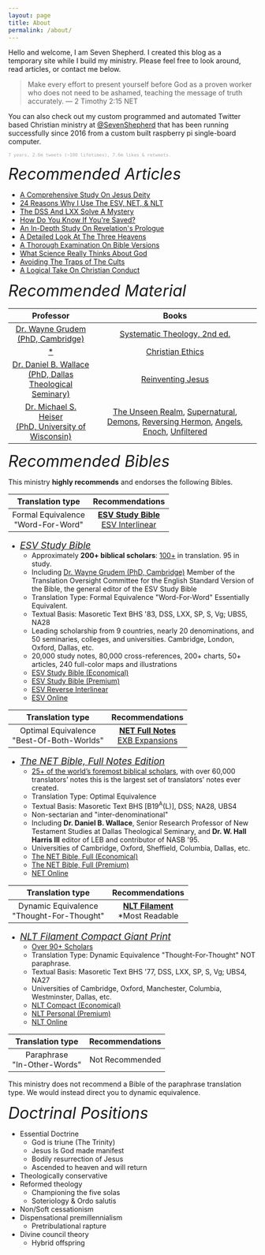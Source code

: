```yaml
---
layout: page
title: About
permalink: /about/
---
```


<!-- <style>
    html * {
        font-family: Arial;
    }
</style> -->

<!-- <style>
    a.esv-crossref-link {
        color: #72abbf !important;
    }
</style> -->

Hello and welcome, I am Seven Shepherd. I created this blog as a temporary site while I build my ministry. Please feel free to look around, read articles, or contact me below. 

> Make every effort to present yourself before God as a proven worker who does not need to be ashamed, teaching the message of truth accurately. &mdash; 2 Timothy 2:15 NET 

You can also check out my custom programmed and automated Twitter based Christian ministry at [@SevenShepherd](https://twitter.com/SevenShepherd) that has been running successfully since 2016 from a custom built raspberry pi single-board computer. 

<sup style="font-size:9px;font-family:monospace;color:darkgrey;">7 years, 2.6m tweets (~100 lifetimes), 7.6m likes & retweets.</sup>

<!-- 2016 - 2023 (1/08/23), 2,639,234 tweets, 7,597,960 likes & retweets, approximately 100 lifetimes. -->

<span style="font-style:Italic;font-size:32px;">Recommended Articles</span>

- [A Comprehensive Study On Jesus Deity](https://bit.ly/3HIQIoK)
- [24 Reasons Why I Use The ESV, NET, & NLT](https://bit.ly/3kVeunT)
- [The DSS And LXX Solve A Mystery](https://bit.ly/3De5m43)
- [How Do You Know If You're Saved?](https://bit.ly/3kaNNLx)
- [An In-Depth Study On Revelation's Prologue](https://bit.ly/3VcXMNy)
- [A Detailed Look At The Three Heavens](https://bit.ly/3G1d8Al)
- [A Thorough Examination On Bible Versions](https://bit.ly/3BCflQ3)
- [What Science Really Thinks About God](https://bit.ly/3PwFbuk)
- [Avoiding The Traps of The Cults](https://bit.ly/3jbqQrh)
- [A Logical Take On Christian Conduct](https://bit.ly/3FYsOEf)

<!-- <span style="font-style:Italic;font-size:24px;">Doctrinal Positions</span>

|Category|Position|
|:-:|:-:|
|Soteriology|Reformed theology<br>Five solas|
|Spiritual Gifts|Non-cessationism<br>Soft-cessationism<br>Open|
||Theological conservatism| -->

<!-- Dr. Daniel B. Wallace is a [Cessationist](https://bible.org/article/uneasy-conscience-non-charismatic-evangelical)| -->

<!-- |Translation type|Recommendations|
|:-:|:-:|
|Formal Equivalence<br>"Word-For-Word"|[**ESV Study Bible**](https://amzn.to/3WsN0Uw)<br>[ESV Interlinear](https://amzn.to/3vg7yUv)|
|Optimal Equivalence<br>"Best-Of-Both-Worlds"|[**NET Full Notes**](https://amzn.to/3WLAgbr)<br>[EXB Expansions](https://amzn.to/3vlMXy5)|
|Dynamic Equivalence<br>"Thought-For-Thought"|[**NLT Filament**](https://amzn.to/3CcB5Cu)<br>*Most Readable|
|Paraphrase<br>"In-Other-Words"|Not Recommended| -->

<span style="font-style:Italic;font-size:32px;">Recommended Material</span>

|Professor|Books|
|:-:|:-:|
|[Dr. Wayne Grudem<br>(PhD, Cambridge)](https://youtu.be/s9e3Y2SMXag)|[Systematic Theology, 2nd ed.](https://amzn.to/40QF8z5)|
|[*](https://youtu.be/s9e3Y2SMXag)|[Christian Ethics](https://amzn.to/3ImXmk8)|
|[Dr. Daniel B. Wallace<br>(PhD, Dallas Theological Seminary)](https://youtu.be/NikVdhp0YFs)|[Reinventing Jesus](https://amzn.to/3jOlQJX)|
|[Dr. Michael S. Heiser<br>(PhD, University of Wisconsin)](https://www.youtube.com/@DRMSH)|[The Unseen Realm](https://amzn.to/40Rak0O), [Supernatural](https://amzn.to/3lA8Nfo), [Demons](https://amzn.to/3YsITZP), [Reversing Hermon](https://amzn.to/3lozkMG), [Angels](https://amzn.to/3lAaWrP), [Enoch](https://amzn.to/3K5vEtF), [Unfiltered](https://amzn.to/3lyYGrq)|

<span style="font-style:Italic;font-size:32px;">Recommended Bibles</span>

This ministry **highly recommends** and endorses the following Bibles.

|Translation type|Recommendations|
|:-:|:-:|
|Formal Equivalence<br>"Word-For-Word"|[**ESV Study Bible**](https://amzn.to/3WsN0Uw)<br>[ESV Interlinear](https://amzn.to/3vg7yUv)|

- <a href="https://amzn.to/3WsN0Uw" style="font-style:Italic;font-size:19px;">ESV Study Bible</a>
    - Approximately **200+ biblical scholars**: [100+](https://www.esv.org/translation/) in translation. 95 in study.
    - Including [Dr. Wayne Grudem (PhD, Cambridge)](https://youtu.be/s9e3Y2SMXag) Member of the Translation Oversight Committee for the English Standard Version of the Bible, the general editor of the ESV Study Bible
    - Translation Type: Formal Equivalence "Word-For-Word" Essentially Equivalent.
    - Textual Basis: Masoretic Text BHS '83, DSS, LXX, SP, S, Vg; UBS5, NA28
    - Leading scholarship from 9 countries, nearly 20 denominations, and 50 seminaries, colleges, and universities. Cambridge, London, Oxford, Dallas, etc.
    - 20,000 study notes, 80,000 cross-references, 200+ charts, 50+ articles, 240 full-color maps and illustrations
    - [ESV Study Bible (Economical)](https://amzn.to/3QSTUkc)
    - [ESV Study Bible (Premium)](https://amzn.to/3WsN0Uw)
    - [ESV Reverse Interlinear](https://amzn.to/3vg7yUv)
    - [ESV Online](https://www.biblegateway.com/passage/?search=Jn+8%3A56-59&version=ESV)

|Translation type|Recommendations|
|:-:|:-:|
|Optimal Equivalence<br>"Best-Of-Both-Worlds"|[**NET Full Notes**](https://amzn.to/3WLAgbr)<br>[EXB Expansions](https://amzn.to/3vlMXy5)|

- <a href="https://amzn.to/3WLAgbr" style="font-style:Italic;font-size:19px;">The NET Bible, Full Notes Edition</a>
    - [25+ of the world’s foremost biblical scholars](https://netbible.com/preface/), with over 60,000 translators’ notes this is the largest set of translators’ notes ever created.
    - Translation Type: Optimal Equivalence
    - Textual Basis: Masoretic Text BHS [B19<sup>A</sup>(L)], DSS; NA28, UBS4
    - Non-sectarian and "inter-denominational"
    - Including **Dr. Daniel B. Wallace**, Senior Research Professor of New Testament Studies at Dallas Theological Seminary, and **Dr. W. Hall Harris III** editor of LEB and contributor of NASB '95. 
    - Universities of Cambridge, Oxford, Sheffield, Columbia, Dallas, etc.
    - [The NET Bible, Full (Economical)](https://amzn.to/3HaESTp)
    - [The NET Bible, Full (Premium)](https://amzn.to/3WLAgbr)
    - [NET Online](https://www.biblegateway.com/passage/?search=Jn+8%3A56-59&version=NET)

|Translation type|Recommendations|
|:-:|:-:|
|Dynamic Equivalence<br>"Thought-For-Thought"|[**NLT Filament**](https://amzn.to/3CcB5Cu)<br>*Most Readable|

- <a href="https://amzn.to/3CcB5Cu" style="font-style:Italic;font-size:19px;">NLT Filament Compact Giant Print</a>
    - [Over 90+ Scholars](https://www.tyndale.com/nlt/meet-the-scholars)
    - Translation Type: Dynamic Equivalence "Thought-For-Thought" NOT paraphrase.
    - Textual Basis: Masoretic Text BHS '77, DSS, LXX, SP, S, Vg; UBS4, NA27
    - Universities of Cambridge, Oxford, Manchester, Columbia, Westminster, Dallas, etc.
    - [NLT Compact (Economical)](https://amzn.to/3CcB5Cu)
    - [NLT Personal (Premium)](https://amzn.to/3WVcPMQ)
    - [NLT Online](https://www.biblegateway.com/passage/?search=Jn+8%3A56-59&version=NLT)

|Translation type|Recommendations|
|:-:|:-:|
|Paraphrase<br>"In-Other-Words"|Not Recommended|

This ministry does not recommend a Bible of the paraphrase translation type. We would instead direct you to dynamic equivalence.

<span style="font-style:Italic;font-size:32px;">Doctrinal Positions</span>

- Essential Doctrine
    - God is triune (The Trinity)
    - Jesus Is God made manifest
    - Bodily resurrection of Jesus
    - Ascended to heaven and will return
- Theologically conservative
- Reformed theology
    - Championing the five solas
    - Soteriology & Ordo salutis
- Non/Soft cessationism
- Dispensational premillennialism
    - Pretribulational rapture
- Divine council theory
    - Hybrid offspring

<!-- <span style="font-style:Italic;font-size:24px;">Recommended Bibles</span>

I recently wrote an [**article**](https://sevenshepherd.github.io/the-best-bible/) detailing the reasoning behind my conclusions on which bible versions I use. A half-year after writing the article, I was pleased to find that our findings matched [**Dr. Heiser's**](https://drmsh.com/bible-versions/) who created the Interlinears for Logos Bible Software. 

> ... I recommend the ESV. For a study Bible, however, I like the NET Bible ... &mdash; Dr. Michael S. Heiser

I've also taken into account quantitative linguistic comparison of Bible translations using computerized statistical [**analysis**](/assets/docs/AnalysisGBI.pdf). I personally own, and **highly recommend**, the following versions as they are the best of their respective [**categories**](https://wiki.logos.com/Bible_Translation_Spectrum): -->

<!-- - Optimal Equivalent
    - [**NET Full Notes**](https://amzn.to/3WLAgbr), [EXB Expansions](https://amzn.to/3vlMXy5)
- Formal Equivalent "Word-For-Word"
    - [**ESV Study Bible**](https://amzn.to/3WsN0Uw), [NOAB Annotations](https://amzn.to/3XGvXPg), [LSB](https://316publishing.com/collections/lsb-nt-with-psalms-and-proverbs/products/lsb-new-testament-with-psalms-and-proverbs-goatskin)
- Dynamic Equivalent "Thought-For-Thought"
    - [**NLT Filament**](https://amzn.to/3CcB5Cu) *Most Readable
- Paraphrase "In-Other-Words"
    - Not Recommended -->

<!-- |Translation type|Recommendations|
|:-:|:-:|
|Formal Equivalence<br>"Word-For-Word"|[**ESV Study Bible**](https://amzn.to/3WsN0Uw)<br>[NOAB Annotations](https://amzn.to/3XGvXPg)<br>[LSB (NASB '95)](https://316publishing.com/collections/lsb-nt-with-psalms-and-proverbs/products/lsb-new-testament-with-psalms-and-proverbs-goatskin)|
|Optimal Equivalence<br>"Best-Of-Both-Worlds"|[**NET Full Notes**](https://amzn.to/3WLAgbr)<br>[EXB Expansions](https://amzn.to/3vlMXy5)|
|Dynamic Equivalence<br>"Thought-For-Thought"|[**NLT Filament**](https://amzn.to/3CcB5Cu)<br>*Most Readable|
|Paraphrase<br>"In-Other-Words"|Not Recommended| -->

<!-- <br>[LSB (NASB '95)](https://316publishing.com/collections/lsb-nt-with-psalms-and-proverbs/products/lsb-new-testament-with-psalms-and-proverbs-goatskin) -->

<!-- |Translation type|Recommendations|
|:-:|:-:|
|Formal Equivalence<br>"Word-For-Word"|[**ESV Study Bible**](https://amzn.to/3WsN0Uw)<br>[ESV Interlinear](https://amzn.to/3vg7yUv)|
|Optimal Equivalence<br>"Best-Of-Both-Worlds"|[**NET Full Notes**](https://amzn.to/3WLAgbr)<br>[EXB Expansions](https://amzn.to/3vlMXy5)|
|Dynamic Equivalence<br>"Thought-For-Thought"|[**NLT Filament**](https://amzn.to/3CcB5Cu)<br>*Most Readable|
|Paraphrase<br>"In-Other-Words"|Not Recommended|

The recommendations above represent the very best university level scholarship using our oldest and best mss nearest to the original autographs. We recommend that you do not depart from the sound scholarship of reasoned eclecticism, which gave us the Greek Critical text that scholars have compiled as closest to the original manuscripts.

You can read some of the reasons why I have moved from the KJV to the ESV, NET, an NLT in this [**article**](https://sevenshepherd.github.io/formal/). Keep in mind that scholarship has proven that **no cardinal doctrine is affected** by any viable variant. Regardless of what text is used, **Jesus is affirmed as God in the flesh, as rising from the dead bodily, as ascending to heaven and as coming again some day.** 

> "**99.8% of textual variants affect nothing**, most are spelling differences. there's different ways to spell John, there's different ways to spell Mary, they're not going to affect anything, but **the one-fifth of 1% that do affect things are the ones that scholars talk about**. The bottom line is it does not matter in some respects which New Testament you use because **no essential doctrine is jeopardized** by any of these textual variants" &mdash; [Dr. Daniel B. Wallace, Senior Research Professor of New Testament Studies (PhD, Dallas Theological Seminary)](https://youtu.be/NikVdhp0YFs) -->

<!-- - I only have the physical book, so I end up using [MOUNCE](https://www.biblegateway.com/passage/?search=Jn+8%3A56-59&version=MOUNCE) when I'm online. -->

<!-- <span style="font-style:Italic;font-size:19px;">Digital Tools</span>

- [Legacy Standard Bible Online](https://read.lsbible.org/)
- The [New English Translation Full Translator Notes (NET), Expanded Bible (EXB), and Mounce Reverse Interlinear New Testament (MOUNCE)](https://www.biblegateway.com/passage/?search=Jn+8%3A56-59&version=NET;EXB;MOUNCE) function as parallels for study.
- [English Standard Version (**ESV**) and New Living Translation (NLT)](https://www.biblegateway.com/passage/?search=Jn+8%3A56-59&version=ESV;NLT) for leisure reading.
- [Faithlife Reftagger](https://faithlife.com/products/reftagger) -->


<!-- - Schwandt, John, and Dr. C. John Collins. [The English-Greek Reverse Interlinear New Testament: English Standard Version](https://www.crossway.org/bibles/esv-english-greek-reverse-interlinear-new-186-hcj/). 28th Revised Edition, Crossway Bibles, (2006, 2016 ESV).
- Holmes, Michael W., and Dr. W. Hall Harris. <span style="color:#660000;">The Lexham English Bible English-Greek Reverse Interlinear New Testament: With Strongs Greek-English Glossary</span>. Logos Bible Software, 2010.
- Mounce, Dr. William D. [Mounce Reverse Interlinear New Testament](https://www.biblegateway.com/passage/?search=Revelation+1%3A1&version=MOUNCE), and [Mounce Concise Greek-English Dictionary of the New Testament](https://www.billmounce.com/greek-dictionary/apokalypsis), Zondervan, 2011. -->
    

<!-- You'll find the Bibles I actually use listed below. Readability & literalness scores are based on quantitative linguistic comparison of Bible translations using computerized statistical analysis, developed by Dr. Andi Wu. See [Readability & literalness](https://csbible.com/wp-content/uploads/2017/01/Quantitative-Translation-Evaluation-by-GBI.pdf). These scores do not denote textual purity, all of the following translations can claim 99.5%+ NT textual purity. -->




<!-- For comparison the KJV rates at 48.83% in readability, and 66.58% in literalness to the greek. These scores do not denote textual purity, all of the following translations can claim 99% NT textual purity. -->

<!-- > "**99.8% of textual variants affect nothing**, most are spelling differences. there's different ways to spell John, there's different ways to spell Mary, they're not going to affect anything, but **the one-fifth of 1% that do affect things are the ones that scholars talk about**. The bottom line is it does not matter in some respects which New Testament you use because **no essential doctrine is jeopardized** by any of these textual variants" &mdash; [Professor Daniel B. Wallace, Ph.D.](https://youtu.be/NikVdhp0YFs) -->

<!-- For comparison [The New King James Version](https://www.thomasnelsonbibles.com/about-nkjv-history/) has 177 scholars counting the base text (130 NKJV & 47 KJV) and readability & literalness scores of 60.32% / 65.21% with the KJV rating at 48.83% / 66.58%. The Textual Bases for the Old Testament used in the NKJV is the Biblia Hebraica Stuttgartensia (4th ed., 1977) and for the KJV, the Masoretic Text. The New Testament uses the Received Text or [Textus Receptus](https://en.wikipedia.org/wiki/Textus_Receptus). -->

<!-- |||
|:-:|
|**Formal Equivalence**<br>(Primary)|***"Word-For-Word"*** **Translation Type**|
|[Legacy Standard Bible (LSB)](https://lsbible.org/)<br>[131 Scholars Including NASB '95 & '77, otherwise 70+ ](https://lsbible.org/faqs/)<br>[(70+ LSB, 19 NASB '95, 42 NASB '77)](https://www.lockman.org/new-american-standard-bible-nasb/)|The Textual Basis for the Old Testament is the Biblia Hebraica Stuttgartensia; Biblia Hebraica Quinta.<br><br>The New Testament uses the Novum Testamentum Graece (28th ed., 2012).<br><br>Readability > 61.65%<br>Literalness > 67.99%|
|**Dynamic Equivalence**<br>(Parallel)|***"Thought-For-Thought"*** **Translation Type**|
|[Expanded Bible (EXB)](https://www.biblegateway.com/versions/Expanded-Bible-EXB/)<br>[53 Scholars Including NCV, otherwise 3](https://www.gotquestions.org/New-Century-Version-NCV.html)|The Textual Basis for the Old Testament is the Biblia Hebraica Stuttgartensia, with Septuagint influence.<br><br>The New Testament uses the UBS Greek New Testament, third edition|
|[New Living Translation (NLT)](https://www.tyndale.com/nlt/what-is-the-new-living-translation)<br>[90+ Scholars](https://www.tyndale.com/nlt/meet-the-scholars)|The Textual Basis for the Old Testament is the Biblia Hebraica Stuttgartensia.<br><br>The New Testament uses the UBS Greek New Testament / Novum Testamentum Graece.<br><br>Readability 70.08%<br>Literalness 39.90%| -->


<!-- <span style="font-style:Italic;font-size:28px;">Advanced Study Material</span> -->

<!-- |||
|:-:|
|**Notes & Commentary**||
|[New English Translation (NET) Translator Notes](https://netbible.com/about/)<br> [25+ of the world’s foremost biblical scholars](https://netbible.com/preface/)|The Textual Basis for the Old Testament is the Biblia Hebraica Stuttgartensia.<br><br>The New Testament uses the Novum Testamentum Graece (27th ed., 1993) and UBS Greek New Testament (4th corrected ed.)<br><br>Readability 66.28%<br>Literalness 53.94%|
|**Eschatology**<br>(Prophecy)||
|[Jack Van Impe Prophecy Bible Third Edition<br>King James Version (KJV)]()<br>[47 Scholars]()|The Textual Basis for the Old Testament is the Masoretic Text, some LXX and Vulgate influence.<br><br>The New Testament uses the Received Text or [Textus Receptus](https://en.wikipedia.org/wiki/Textus_Receptus) with some readings derived from the Vulgate.<br><br>Readability 48.83%<br>Literalness 66.58%<br>Commentary 100% (Readable)|
|The End Times in Chronological Order by Dr. Ron Rhodes|A Complete Overview To Understanding Bible Prophecy| -->

<!-- |||
|:-:|:-:|
|[The English-Greek Reverse Interlinear New Testament: English Standard Version](https://www.crossway.org/bibles/esv-english-greek-reverse-interlinear-new-186-hcj/)<br>[100+ Scholars](https://www.esv.org/translation/)|The Textual Basis for the Old Testament is the Biblia Hebraica Stuttgartensia (5th ed., 1997).<br><br>The New Testament uses the UBS Greek New Testament (5th corrected ed.); Novum Testamentum Graece (28th ed., 2012).<br><br>Readability 62.36%<br>Literalness 68.74%<br>Literalness 100% (Koine Greek)|
|[The Hebrew Old Testament<br>Reader’s Edition](https://www.crossway.org/bibles/the-hebrew-old-testament-readers-edition-hconly/)|Combines the text of the Westminster Leningrad Codex (WLC) with a running list of glosses of every word that occurs fewer than 75 times in the Hebrew Old Testament, for an easier reading experience in the original language.<br><br>Readability 0% (English)<br>Literalness 100% (Biblical Hebrew)| -->

<!-- |[The Greek New Testament<br>Reader's Edition](https://www.crossway.org/bibles/the-greek-new-testament-produced-at-tynd-hconly-2/)|Combines the new Greek New Testament, Produced at Tyndale House, Cambridge with a running list of glosses of every word that occurs fewer than 25 times in the Greek New Testament.<br><br> Readability 0% (English)<br>Literalness 100% (Koine Greek)| -->

<!-- |**Study Bible**||
|ESV Study Bible<br>[Premium](https://www.crossway.org/bibles/esv-study-bible-744-cow/) \| [Economical](https://www.crossway.org/bibles/esv-study-bible-none-case/)|Over 1 Million Copies Sold, Winner of the ECPA Book of the Year Award, 20,000 study notes, 80,000 cross–references, 200+ charts, 50+ articles, 240 full-color maps and illustrations, Concordance, Smyth-sewn binding, Type Size: 9.00, Page Count: 2,752, Size: 6.5 in x 9.25 in| -->

<!-- |**Archaeology Study Bible**||
|[ESV Archaeology Study Bible](https://www.crossway.org/bibles/esv-archaeology-study-bible-hccase/)|With editorial oversight from Dr. John Currid (PhD, University of Chicago) and Dr. David Chapman (PhD, University of Cambridge), as well as contributions from a team of field-trained archaeologists.<br>Double-column, paragraph format, Cross references, Footnotes, 2,000+ study notes, 400+ full-color photographs, 200+ maps and diagrams, 200+ informational sidebars, 14 articles, such as "Introduction to the ESV Archaeology Study Bible," “The Dead Sea Scrolls,” “Archaeology as an Academic Discipline,” “Expository Preaching and Archaeology," and “Daily Life in the Judea-Palestine in New Testament Times”, 4 timelines, Book introductions, Presentation page, 4-color printing, Smyth-sewn binding, Packaging: L-Card| -->

<!-- <span style="font-style:Italic;font-size:28px;">Recommended Courses</span> -->

<!-- |||
|:-:|:-:|
|**Ancient Languages**||
|Dr. Gary D. Pratico & Dr. Miles Van Pelt|[Basics of Biblical Hebrew 2.0](https://zondervanacademic.com/products/learn-biblical-hebrew-pack-2.0)|
|Dr. William D. Mounce|[Basics of Biblical Greek 2.0](https://zondervanacademic.com/products/learn-biblical-greek-pack-2.0)|
|Dr. Daniel B. Wallace|[Greek Grammar Beyond the Basics](https://zondervanacademic.com/products/greek-grammar-beyond-the-basics-pack)|
|Dr. Miles Van Pelt|[Basics of Biblical Aramaic](https://zondervanacademic.com/products/learn-biblical-aramaic-pack)|
|Dr. Gordon P. Hugenberger & Dr. Nancy Erickson|[Basics of Akkadian](https://zondervanacademic.com/products/basics-of-akkadian)|
|Dr. Michael Williams|[Basics of Ancient Ugaritic](https://zondervanacademic.com/products/basics-of-ancient-ugaritic)| -->


<!-- ## Bible Verses & Financial Wisdom

> "Do you see a man skilled in his work? He will stand before kings; He will not stand before obscure men." &mdash; Proverbs 22:29 NASB

> "The labour of the foolish wearieth every one of them, because he knoweth not how to go to the city." &mdash; Ecclesiastes 10:15

> "The crown of the wise is their riches: but the foolishness of fools is folly." &mdash; Proverbs 14:24

> "In all labor there is profit, But idle chatter leads only to poverty." &mdash; Proverbs 14:23

> "For a dream cometh through the multitude of business; and a fool's voice is known by multitude of words." &mdash; Ecclesiastes 5:3

> "Invest in seven ventures, yes, in eight; you do not know what disaster may come upon the land." &mdash; Ecclesiastes 11:2 (Diversification) -->

<!-- <script src="https://static.esvmedia.org/crossref/crossref.min.js" type="text/javascript"></script>

-->

<!-- <span style="font-style:Italic;font-size:24px;">Recommended Books</span>

- [Systematic Theology, Second Edition: An Introduction to Biblical Doctrine](https://amzn.to/40QF8z5) by Dr. Wayne Grudem (PhD, Cambridge).
- [The Cross and Salvation: The Doctrine of Salvation (Foundations of Evangelical Theology)](https://amzn.to/3HMIbPZ) by Dr. Bruce Demarest (PhD, University of Manchester) -->

<!-- <script type="text/javascript">
  window.ESV_CROSSREF_OPTIONS = {
    border_color: 'CCCCCC',
    header_font_color: '66a343',
    body_font_color: '222325',
    footer_font_color: 'a4a4a4',
    header_background_color: 'F9F9F9',
    body_background_color: 'FFFFFF',
    footer_background_color: 'F9F9F9',
    header_font_size: 15,
    body_font_size: 14,
    footer_font_size: 12,
    header_font_family: 'Arial',
    body_font_family: 'Times',
    footer_font_family: 'Times'
  };
</script> -->

<script>
    var refTagger = {
        settings: {
            bibleVersion: 'ESV'
        }
    }; 

    (function(d, t) {
        var n=d.querySelector('[nonce]');
        refTagger.settings.nonce = n && (n.nonce||n.getAttribute('nonce'));
        var g = d.createElement(t), s = d.getElementsByTagName(t)[0];
        g.src = 'https://api.reftagger.com/v2/RefTagger.js';
        g.nonce = refTagger.settings.nonce;
        s.parentNode.insertBefore(g, s);
    }(document, 'script'));
</script>
